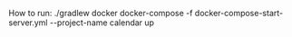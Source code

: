 How to run:
./gradlew docker
docker-compose -f docker-compose-start-server.yml --project-name calendar up